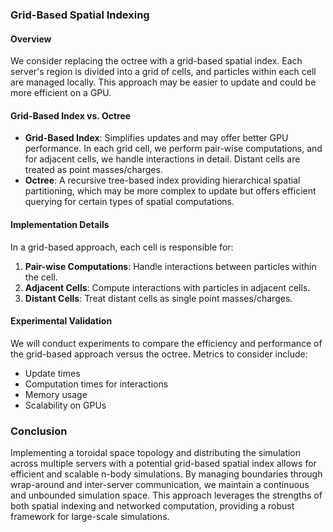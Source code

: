 ### Grid-Based Spatial Indexing

#### Overview
We consider replacing the octree with a grid-based spatial index. Each server's region is divided into a grid of cells, and particles within each cell are managed locally. This approach may be easier to update and could be more efficient on a GPU.

#### Grid-Based Index vs. Octree
- **Grid-Based Index**: Simplifies updates and may offer better GPU performance. In each grid cell, we perform pair-wise computations, and for adjacent cells, we handle interactions in detail. Distant cells are treated as point masses/charges.
- **Octree**: A recursive tree-based index providing hierarchical spatial partitioning, which may be more complex to update but offers efficient querying for certain types of spatial computations.

#### Implementation Details
In a grid-based approach, each cell is responsible for:
1. **Pair-wise Computations**: Handle interactions between particles within the cell.
2. **Adjacent Cells**: Compute interactions with particles in adjacent cells.
3. **Distant Cells**: Treat distant cells as single point masses/charges.

#### Experimental Validation
We will conduct experiments to compare the efficiency and performance of the grid-based approach versus the octree. Metrics to consider include:
- Update times
- Computation times for interactions
- Memory usage
- Scalability on GPUs

### Conclusion
Implementing a toroidal space topology and distributing the simulation across multiple servers with a potential grid-based spatial index allows for efficient and scalable n-body simulations. By managing boundaries through wrap-around and inter-server communication, we maintain a continuous and unbounded simulation space. This approach leverages the strengths of both spatial indexing and networked computation, providing a robust framework for large-scale simulations.
